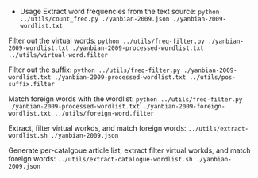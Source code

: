 * Usage
Extract word frequencies from the text source:
`python ../utils/count_freq.py ./yanbian-2009.json ./yanbian-2009-wordlist.txt`

Filter out the virtual words:
`python ../utils/freq-filter.py ./yanbian-2009-wordlist.txt ./yanbian-2009-processed-wordlist.txt ../utils/virtual-word.filter`

Filter out the suffix:
`python ../utils/freq-filter.py ./yanbian-2009-wordlist.txt ./yanbian-2009-processed-wordlist.txt ../utils/pos-suffix.filter`

Match foreign words with the wordlist:
`python ../utils/freq-filter.py ./yanbian-2009-processed-wordlist.txt ./yanbian-2009-foreign-wordlist.txt ../utils/foreign-word.filter`


Extract, filter virtual workds, and match foreign words:
`../utils/extract-wordlist.sh ./yanbian-2009.json`

Generate per-catalgoue article list, extract  filter virtual workds, and match foreign words:
`../utils/extract-catalogue-wordlist.sh ./yanbian-2009.json`
